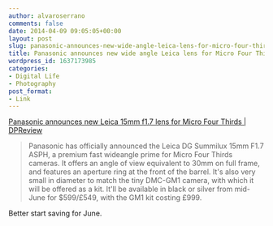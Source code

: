 ```yaml
---
author: alvaroserrano
comments: false
date: 2014-04-09 09:05:05+00:00
layout: post
slug: panasonic-announces-new-wide-angle-leica-lens-for-micro-four-thirds
title: Panasonic announces new wide angle Leica lens for Micro Four Thirds
wordpress_id: 1637173985
categories:
- Digital Life
- Photography
post_format:
- Link
---
```


[Panasonic announces new Leica 15mm f1.7 lens for Micro Four Thirds | DPReview](http://www.dpreview.com/news/2014/03/24/panasonic-announces-leica-dg-summilux-15mm-f1-7-and-gm1-kit)



<blockquote>Panasonic has officially announced the Leica DG Summilux 15mm F1.7 ASPH, a premium fast wideangle prime for Micro Four Thirds cameras. It offers an angle of view equivalent to 30mm on full frame, and features an aperture ring at the front of the barrel. It's also very small in diameter to match the tiny DMC-GM1 camera, with which it will be offered as a kit. It'll be available in black or silver from mid-June for $599/£549, with the GM1 kit costing £999.</blockquote>



Better start saving for June.
